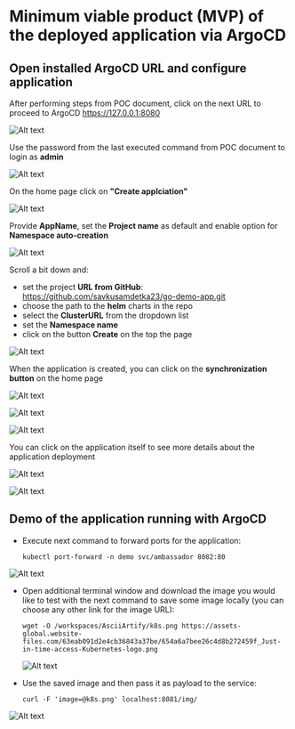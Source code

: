 #	Minimum viable product (MVP) of the deployed application via ArgoCD
    
## Open installed ArgoCD URL and configure application
After performing steps from POC document, click on the next URL to proceed to ArgoCD https://127.0.0.1:8080

![Alt text](image.png)

Use the password from the last executed command from POC document to login as **admin**

![Alt text](image-1.png)

On the home page click on **"Create applciation"**

![Alt text](image-2.png)

 Provide **AppName**, set the **Project name** as default and enable option for **Namespace auto-creation**

![Alt text](image-3.png)

  Scroll a bit down and:
  - set the project **URL from GitHub**: https://github.com/savkusamdetka23/go-demo-app.git
  - choose the path to the **helm** charts in the repo
  - select the **ClusterURL** from the dropdown list
  - set the **Namespace name**
  - click on the button **Create** on the top the page 

![Alt text](image-4.png)

When the application is created, you can click on the **synchronization button** on the home page  

![Alt text](image-5.png)

![Alt text](image-6.png)

![Alt text](image-7.png)

  You can click on the application itself to see more details about the application deployment
 
![Alt text](image-8.png)

![Alt text](image-9.png)

## Demo of the application running with ArgoCD
- Execute next command to forward ports for the application:

      kubectl port-forward -n demo svc/ambassador 8082:80

![Alt text](image-10.png)

- Open additional terminal window and download the image you would like to test with the next command to save some image locally (you can choose any other link for the image URL):

      wget -O /workspaces/AsciiArtify/k8s.png https://assets-global.website-files.com/63eab091d2e4cb36843a37be/654a6a7bee26c4d8b272459f_Just-in-time-access-Kubernetes-logo.png

  ![Alt text](image-11.png)

- Use the saved image and then pass it as payload to the service:

      curl -F 'image=@k8s.png' localhost:8081/img/

![Alt text](image-12.png)
